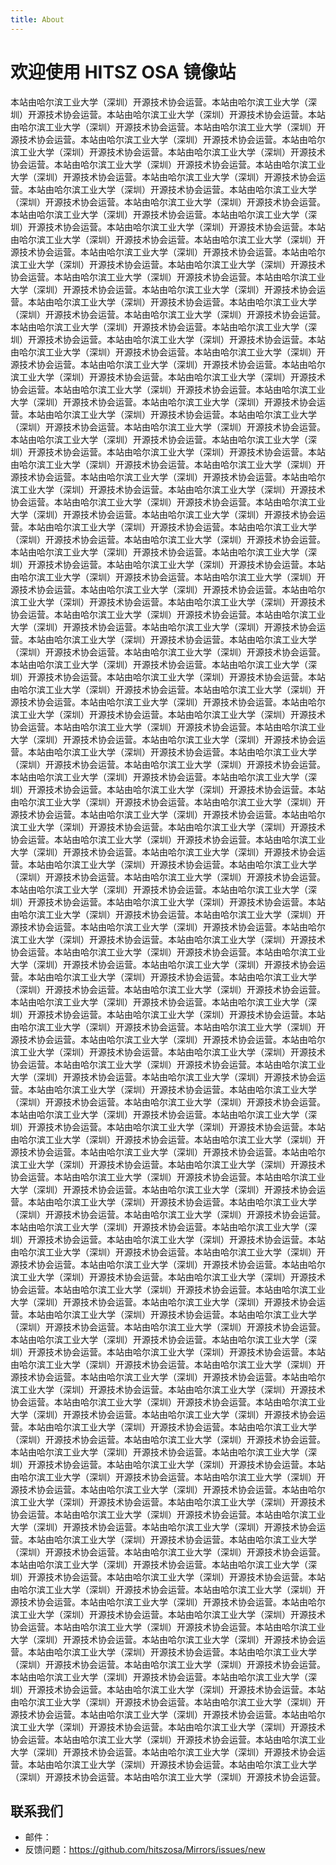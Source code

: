 ```yaml
---
title: About
---
```


# 欢迎使用 HITSZ OSA 镜像站

本站由哈尔滨工业大学（深圳）开源技术协会运营。本站由哈尔滨工业大学（深圳）开源技术协会运营。本站由哈尔滨工业大学（深圳）开源技术协会运营。本站由哈尔滨工业大学（深圳）开源技术协会运营。本站由哈尔滨工业大学（深圳）开源技术协会运营。本站由哈尔滨工业大学（深圳）开源技术协会运营。本站由哈尔滨工业大学（深圳）开源技术协会运营。本站由哈尔滨工业大学（深圳）开源技术协会运营。本站由哈尔滨工业大学（深圳）开源技术协会运营。本站由哈尔滨工业大学（深圳）开源技术协会运营。本站由哈尔滨工业大学（深圳）开源技术协会运营。本站由哈尔滨工业大学（深圳）开源技术协会运营。本站由哈尔滨工业大学（深圳）开源技术协会运营。本站由哈尔滨工业大学（深圳）开源技术协会运营。本站由哈尔滨工业大学（深圳）开源技术协会运营。本站由哈尔滨工业大学（深圳）开源技术协会运营。本站由哈尔滨工业大学（深圳）开源技术协会运营。本站由哈尔滨工业大学（深圳）开源技术协会运营。本站由哈尔滨工业大学（深圳）开源技术协会运营。本站由哈尔滨工业大学（深圳）开源技术协会运营。本站由哈尔滨工业大学（深圳）开源技术协会运营。本站由哈尔滨工业大学（深圳）开源技术协会运营。本站由哈尔滨工业大学（深圳）开源技术协会运营。本站由哈尔滨工业大学（深圳）开源技术协会运营。本站由哈尔滨工业大学（深圳）开源技术协会运营。本站由哈尔滨工业大学（深圳）开源技术协会运营。本站由哈尔滨工业大学（深圳）开源技术协会运营。本站由哈尔滨工业大学（深圳）开源技术协会运营。本站由哈尔滨工业大学（深圳）开源技术协会运营。本站由哈尔滨工业大学（深圳）开源技术协会运营。本站由哈尔滨工业大学（深圳）开源技术协会运营。本站由哈尔滨工业大学（深圳）开源技术协会运营。本站由哈尔滨工业大学（深圳）开源技术协会运营。本站由哈尔滨工业大学（深圳）开源技术协会运营。本站由哈尔滨工业大学（深圳）开源技术协会运营。本站由哈尔滨工业大学（深圳）开源技术协会运营。本站由哈尔滨工业大学（深圳）开源技术协会运营。本站由哈尔滨工业大学（深圳）开源技术协会运营。本站由哈尔滨工业大学（深圳）开源技术协会运营。本站由哈尔滨工业大学（深圳）开源技术协会运营。本站由哈尔滨工业大学（深圳）开源技术协会运营。本站由哈尔滨工业大学（深圳）开源技术协会运营。本站由哈尔滨工业大学（深圳）开源技术协会运营。本站由哈尔滨工业大学（深圳）开源技术协会运营。本站由哈尔滨工业大学（深圳）开源技术协会运营。本站由哈尔滨工业大学（深圳）开源技术协会运营。本站由哈尔滨工业大学（深圳）开源技术协会运营。本站由哈尔滨工业大学（深圳）开源技术协会运营。本站由哈尔滨工业大学（深圳）开源技术协会运营。本站由哈尔滨工业大学（深圳）开源技术协会运营。本站由哈尔滨工业大学（深圳）开源技术协会运营。本站由哈尔滨工业大学（深圳）开源技术协会运营。本站由哈尔滨工业大学（深圳）开源技术协会运营。本站由哈尔滨工业大学（深圳）开源技术协会运营。本站由哈尔滨工业大学（深圳）开源技术协会运营。本站由哈尔滨工业大学（深圳）开源技术协会运营。本站由哈尔滨工业大学（深圳）开源技术协会运营。本站由哈尔滨工业大学（深圳）开源技术协会运营。本站由哈尔滨工业大学（深圳）开源技术协会运营。本站由哈尔滨工业大学（深圳）开源技术协会运营。本站由哈尔滨工业大学（深圳）开源技术协会运营。本站由哈尔滨工业大学（深圳）开源技术协会运营。本站由哈尔滨工业大学（深圳）开源技术协会运营。本站由哈尔滨工业大学（深圳）开源技术协会运营。本站由哈尔滨工业大学（深圳）开源技术协会运营。本站由哈尔滨工业大学（深圳）开源技术协会运营。本站由哈尔滨工业大学（深圳）开源技术协会运营。本站由哈尔滨工业大学（深圳）开源技术协会运营。本站由哈尔滨工业大学（深圳）开源技术协会运营。本站由哈尔滨工业大学（深圳）开源技术协会运营。本站由哈尔滨工业大学（深圳）开源技术协会运营。本站由哈尔滨工业大学（深圳）开源技术协会运营。本站由哈尔滨工业大学（深圳）开源技术协会运营。本站由哈尔滨工业大学（深圳）开源技术协会运营。本站由哈尔滨工业大学（深圳）开源技术协会运营。本站由哈尔滨工业大学（深圳）开源技术协会运营。本站由哈尔滨工业大学（深圳）开源技术协会运营。本站由哈尔滨工业大学（深圳）开源技术协会运营。本站由哈尔滨工业大学（深圳）开源技术协会运营。本站由哈尔滨工业大学（深圳）开源技术协会运营。本站由哈尔滨工业大学（深圳）开源技术协会运营。本站由哈尔滨工业大学（深圳）开源技术协会运营。本站由哈尔滨工业大学（深圳）开源技术协会运营。本站由哈尔滨工业大学（深圳）开源技术协会运营。本站由哈尔滨工业大学（深圳）开源技术协会运营。本站由哈尔滨工业大学（深圳）开源技术协会运营。本站由哈尔滨工业大学（深圳）开源技术协会运营。本站由哈尔滨工业大学（深圳）开源技术协会运营。本站由哈尔滨工业大学（深圳）开源技术协会运营。本站由哈尔滨工业大学（深圳）开源技术协会运营。本站由哈尔滨工业大学（深圳）开源技术协会运营。本站由哈尔滨工业大学（深圳）开源技术协会运营。本站由哈尔滨工业大学（深圳）开源技术协会运营。本站由哈尔滨工业大学（深圳）开源技术协会运营。本站由哈尔滨工业大学（深圳）开源技术协会运营。本站由哈尔滨工业大学（深圳）开源技术协会运营。本站由哈尔滨工业大学（深圳）开源技术协会运营。本站由哈尔滨工业大学（深圳）开源技术协会运营。本站由哈尔滨工业大学（深圳）开源技术协会运营。本站由哈尔滨工业大学（深圳）开源技术协会运营。本站由哈尔滨工业大学（深圳）开源技术协会运营。本站由哈尔滨工业大学（深圳）开源技术协会运营。本站由哈尔滨工业大学（深圳）开源技术协会运营。本站由哈尔滨工业大学（深圳）开源技术协会运营。本站由哈尔滨工业大学（深圳）开源技术协会运营。本站由哈尔滨工业大学（深圳）开源技术协会运营。本站由哈尔滨工业大学（深圳）开源技术协会运营。本站由哈尔滨工业大学（深圳）开源技术协会运营。本站由哈尔滨工业大学（深圳）开源技术协会运营。本站由哈尔滨工业大学（深圳）开源技术协会运营。本站由哈尔滨工业大学（深圳）开源技术协会运营。本站由哈尔滨工业大学（深圳）开源技术协会运营。本站由哈尔滨工业大学（深圳）开源技术协会运营。本站由哈尔滨工业大学（深圳）开源技术协会运营。本站由哈尔滨工业大学（深圳）开源技术协会运营。本站由哈尔滨工业大学（深圳）开源技术协会运营。本站由哈尔滨工业大学（深圳）开源技术协会运营。本站由哈尔滨工业大学（深圳）开源技术协会运营。本站由哈尔滨工业大学（深圳）开源技术协会运营。本站由哈尔滨工业大学（深圳）开源技术协会运营。本站由哈尔滨工业大学（深圳）开源技术协会运营。本站由哈尔滨工业大学（深圳）开源技术协会运营。本站由哈尔滨工业大学（深圳）开源技术协会运营。本站由哈尔滨工业大学（深圳）开源技术协会运营。本站由哈尔滨工业大学（深圳）开源技术协会运营。本站由哈尔滨工业大学（深圳）开源技术协会运营。本站由哈尔滨工业大学（深圳）开源技术协会运营。本站由哈尔滨工业大学（深圳）开源技术协会运营。本站由哈尔滨工业大学（深圳）开源技术协会运营。本站由哈尔滨工业大学（深圳）开源技术协会运营。本站由哈尔滨工业大学（深圳）开源技术协会运营。本站由哈尔滨工业大学（深圳）开源技术协会运营。本站由哈尔滨工业大学（深圳）开源技术协会运营。本站由哈尔滨工业大学（深圳）开源技术协会运营。本站由哈尔滨工业大学（深圳）开源技术协会运营。本站由哈尔滨工业大学（深圳）开源技术协会运营。本站由哈尔滨工业大学（深圳）开源技术协会运营。本站由哈尔滨工业大学（深圳）开源技术协会运营。本站由哈尔滨工业大学（深圳）开源技术协会运营。本站由哈尔滨工业大学（深圳）开源技术协会运营。本站由哈尔滨工业大学（深圳）开源技术协会运营。本站由哈尔滨工业大学（深圳）开源技术协会运营。本站由哈尔滨工业大学（深圳）开源技术协会运营。本站由哈尔滨工业大学（深圳）开源技术协会运营。本站由哈尔滨工业大学（深圳）开源技术协会运营。本站由哈尔滨工业大学（深圳）开源技术协会运营。本站由哈尔滨工业大学（深圳）开源技术协会运营。本站由哈尔滨工业大学（深圳）开源技术协会运营。本站由哈尔滨工业大学（深圳）开源技术协会运营。本站由哈尔滨工业大学（深圳）开源技术协会运营。本站由哈尔滨工业大学（深圳）开源技术协会运营。本站由哈尔滨工业大学（深圳）开源技术协会运营。本站由哈尔滨工业大学（深圳）开源技术协会运营。本站由哈尔滨工业大学（深圳）开源技术协会运营。本站由哈尔滨工业大学（深圳）开源技术协会运营。本站由哈尔滨工业大学（深圳）开源技术协会运营。本站由哈尔滨工业大学（深圳）开源技术协会运营。本站由哈尔滨工业大学（深圳）开源技术协会运营。本站由哈尔滨工业大学（深圳）开源技术协会运营。本站由哈尔滨工业大学（深圳）开源技术协会运营。本站由哈尔滨工业大学（深圳）开源技术协会运营。本站由哈尔滨工业大学（深圳）开源技术协会运营。本站由哈尔滨工业大学（深圳）开源技术协会运营。本站由哈尔滨工业大学（深圳）开源技术协会运营。本站由哈尔滨工业大学（深圳）开源技术协会运营。本站由哈尔滨工业大学（深圳）开源技术协会运营。本站由哈尔滨工业大学（深圳）开源技术协会运营。本站由哈尔滨工业大学（深圳）开源技术协会运营。本站由哈尔滨工业大学（深圳）开源技术协会运营。本站由哈尔滨工业大学（深圳）开源技术协会运营。本站由哈尔滨工业大学（深圳）开源技术协会运营。本站由哈尔滨工业大学（深圳）开源技术协会运营。本站由哈尔滨工业大学（深圳）开源技术协会运营。本站由哈尔滨工业大学（深圳）开源技术协会运营。本站由哈尔滨工业大学（深圳）开源技术协会运营。本站由哈尔滨工业大学（深圳）开源技术协会运营。本站由哈尔滨工业大学（深圳）开源技术协会运营。本站由哈尔滨工业大学（深圳）开源技术协会运营。本站由哈尔滨工业大学（深圳）开源技术协会运营。本站由哈尔滨工业大学（深圳）开源技术协会运营。本站由哈尔滨工业大学（深圳）开源技术协会运营。本站由哈尔滨工业大学（深圳）开源技术协会运营。本站由哈尔滨工业大学（深圳）开源技术协会运营。本站由哈尔滨工业大学（深圳）开源技术协会运营。本站由哈尔滨工业大学（深圳）开源技术协会运营。本站由哈尔滨工业大学（深圳）开源技术协会运营。本站由哈尔滨工业大学（深圳）开源技术协会运营。本站由哈尔滨工业大学（深圳）开源技术协会运营。本站由哈尔滨工业大学（深圳）开源技术协会运营。本站由哈尔滨工业大学（深圳）开源技术协会运营。本站由哈尔滨工业大学（深圳）开源技术协会运营。本站由哈尔滨工业大学（深圳）开源技术协会运营。本站由哈尔滨工业大学（深圳）开源技术协会运营。本站由哈尔滨工业大学（深圳）开源技术协会运营。本站由哈尔滨工业大学（深圳）开源技术协会运营。本站由哈尔滨工业大学（深圳）开源技术协会运营。本站由哈尔滨工业大学（深圳）开源技术协会运营。本站由哈尔滨工业大学（深圳）开源技术协会运营。本站由哈尔滨工业大学（深圳）开源技术协会运营。本站由哈尔滨工业大学（深圳）开源技术协会运营。本站由哈尔滨工业大学（深圳）开源技术协会运营。本站由哈尔滨工业大学（深圳）开源技术协会运营。本站由哈尔滨工业大学（深圳）开源技术协会运营。本站由哈尔滨工业大学（深圳）开源技术协会运营。本站由哈尔滨工业大学（深圳）开源技术协会运营。本站由哈尔滨工业大学（深圳）开源技术协会运营。本站由哈尔滨工业大学（深圳）开源技术协会运营。本站由哈尔滨工业大学（深圳）开源技术协会运营。本站由哈尔滨工业大学（深圳）开源技术协会运营。本站由哈尔滨工业大学（深圳）开源技术协会运营。

## 联系我们

- 邮件：
- 反馈问题：<https://github.com/hitszosa/Mirrors/issues/new>